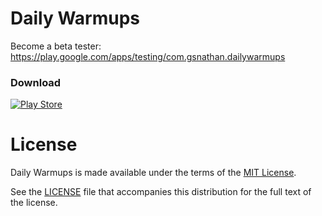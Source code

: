 # Daily Warmups
Become a beta tester: 
https://play.google.com/apps/testing/com.gsnathan.dailywarmups

### Download
[![Play Store](http://developer.android.com/images/brand/en_generic_rgb_wo_60.png)](https://play.google.com/store/apps/details?id=com.gsnathan.dailywarmups&hl=en) 

# License
Daily Warmups is made available under the terms of the [MIT License][mit].

See the [LICENSE][license] file that accompanies this distribution for the full text of the license.

[mit]: https://opensource.org/licenses/MIT
[license]: https://github.com/JavaCafe01/DailyWarmups/LICENSE
